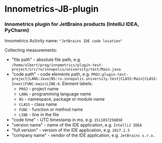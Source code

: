# Innometrics-JB-plugin

### Innometrics plugin for JetBrains products (IntelliJ IDEA, PyCharm)

Innometrics Activity name: `"JetBrains IDE code location"`

Collecting measurements:

- "file path" - absolute file path, e.g. `/home/albert/prog/innometrics/plugin-test-project/src/ru/innopolis/university/test/Main.java`
- "code path" - code elements path, e.g. `PROJ:plugin-test-project|LANG:Java|NS:ru.innopolis.university.test|CLASS:Main|CLASS:Inner|FUNC:main|LINE:6`. Element labels: 
    - `PROJ` - project name
    - `LANG` - programming language name
    - `NS` - namespace, package or module name
    - `CLASS` - class name
    - `FUNC` - function or method name
    - `LINE` - line in the file
- "code time" - UTC timestamp in ms, e.g. `1511857258858`
- "version name" - name of the IDE application, e.g. `IntelliJ IDEA`
- "full version" - version of the IDE application, e.g. `2017.2.5`
- "company name" - vendor of the IDE application, e.g. `JetBrains s.r.o.`

